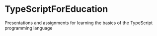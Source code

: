 # TypeScriptForEducation
Presentations and assignments for learning the basics of the TypeScript programming language
